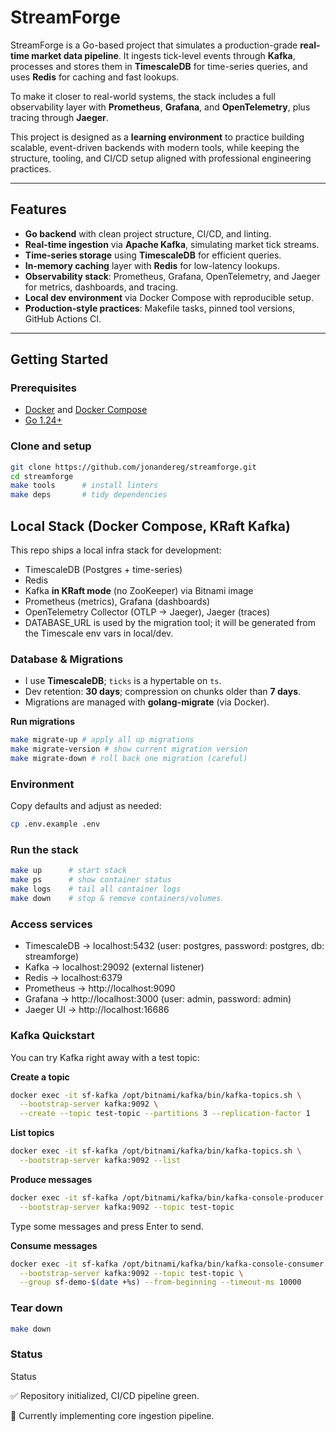 # StreamForge  

StreamForge is a Go-based project that simulates a production-grade **real-time market data pipeline**. It ingests tick-level events through **Kafka**, processes and stores them in **TimescaleDB** for time-series queries, and uses **Redis** for caching and fast lookups.  

To make it closer to real-world systems, the stack includes a full observability layer with **Prometheus**, **Grafana**, and **OpenTelemetry**, plus tracing through **Jaeger**.  

This project is designed as a **learning environment** to practice building scalable, event-driven backends with modern tools, while keeping the structure, tooling, and CI/CD setup aligned with professional engineering practices.  

---

## Features  

- **Go backend** with clean project structure, CI/CD, and linting.  
- **Real-time ingestion** via **Apache Kafka**, simulating market tick streams.  
- **Time-series storage** using **TimescaleDB** for efficient queries.  
- **In-memory caching** layer with **Redis** for low-latency lookups.  
- **Observability stack**: Prometheus, Grafana, OpenTelemetry, and Jaeger for metrics, dashboards, and tracing.  
- **Local dev environment** via Docker Compose with reproducible setup.  
- **Production-style practices**: Makefile tasks, pinned tool versions, GitHub Actions CI.  

---

## Getting Started  

### Prerequisites  
- [Docker](https://docs.docker.com/get-docker/) and [Docker Compose](https://docs.docker.com/compose/)  
- [Go 1.24+](https://go.dev/dl/)  

### Clone and setup  
```bash
git clone https://github.com/jonandereg/streamforge.git
cd streamforge
make tools      # install linters
make deps       # tidy dependencies
```

## Local Stack (Docker Compose, KRaft Kafka)

This repo ships a local infra stack for development:

- TimescaleDB (Postgres + time-series)
- Redis
- Kafka **in KRaft mode** (no ZooKeeper) via Bitnami image
- Prometheus (metrics), Grafana (dashboards)
- OpenTelemetry Collector (OTLP → Jaeger), Jaeger (traces)
- DATABASE_URL is used by the migration tool; it will be generated from the Timescale env vars in local/dev.

### Database & Migrations

- I use **TimescaleDB**; `ticks` is a hypertable on `ts`.
- Dev retention: **30 days**; compression on chunks older than **7 days**.
- Migrations are managed with **golang-migrate** (via Docker).

**Run migrations**

```bash
make migrate-up # apply all up migrations
make migrate-version # show current migration version
make migrate-down # roll back one migration (careful)
```


### Environment
Copy defaults and adjust as needed:

```bash
cp .env.example .env
```

### Run the stack
```bash
make up      # start stack
make ps      # show container status
make logs    # tail all container logs
make down    # stop & remove containers/volumes
```

### Access services
- TimescaleDB → localhost:5432 (user: postgres, password: postgres, db: streamforge)
- Kafka → localhost:29092 (external listener)
- Redis → localhost:6379
- Prometheus → http://localhost:9090
- Grafana → http://localhost:3000 (user: admin, password: admin)
- Jaeger UI → http://localhost:16686

### Kafka Quickstart

You can try Kafka right away with a test topic:

**Create a topic**
```bash
docker exec -it sf-kafka /opt/bitnami/kafka/bin/kafka-topics.sh \
  --bootstrap-server kafka:9092 \
  --create --topic test-topic --partitions 3 --replication-factor 1
  ```

**List topics**

```bash
docker exec -it sf-kafka /opt/bitnami/kafka/bin/kafka-topics.sh \
  --bootstrap-server kafka:9092 --list
  ```

**Produce messages**
```bash
docker exec -it sf-kafka /opt/bitnami/kafka/bin/kafka-console-producer.sh \
  --bootstrap-server kafka:9092 --topic test-topic
  ```
Type some messages and press Enter to send.

**Consume messages**
```bash
docker exec -it sf-kafka /opt/bitnami/kafka/bin/kafka-console-consumer.sh \
  --bootstrap-server kafka:9092 --topic test-topic \
  --group sf-demo-$(date +%s) --from-beginning --timeout-ms 10000
  ```

### Tear down
```bash
make down
```

### Status
Status

✅ Repository initialized, CI/CD pipeline green.

🚧 Currently implementing core ingestion pipeline.